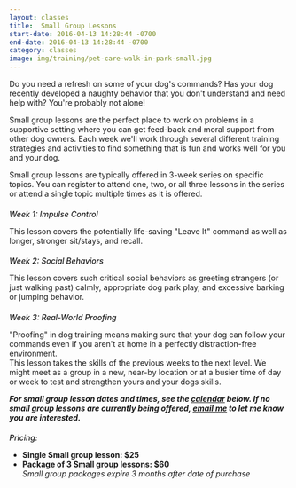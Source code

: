 ```yaml
---
layout: classes
title:  Small Group Lessons
start-date: 2016-04-13 14:28:44 -0700
end-date: 2016-04-13 14:28:44 -0700
category: classes
image: img/training/pet-care-walk-in-park-small.jpg
---
```


<p>
  Do you need a refresh on some of your dog's commands? Has your dog recently developed a naughty behavior that you don't understand and need help with? You're probably not alone!
</p>
<p>
  Small group lessons are the perfect place to work on problems in a supportive setting where you can get feed-back and moral support from other dog owners. Each week we'll work through several different training strategies and activities to find something that is fun and works well for you and your dog.
</p>
<p>
  Small group lessons are typically offered in 3-week series on specific topics. You can register to attend one, two, or all three lessons in the series or attend a single topic multiple times as it is offered.
</p>

<h5 style="margin-bottom: 10px; font-weight: 500;">Week 1: Impulse Control</h5>
<p>
  This lesson covers the potentially life-saving "Leave It" command as well as longer, stronger sit/stays, and recall.
</p>

<h5 style="margin-bottom: 10px; font-weight: 500;">Week 2: Social Behaviors</h5>
<p>
  This lesson covers such critical social behaviors as greeting strangers (or just walking past) calmly, appropriate dog park play, and excessive barking or jumping behavior.
</p>

<h5 style="margin-bottom: 10px; font-weight: 500;">Week 3: Real-World Proofing</h5>
<p>
  "Proofing" in dog training means making sure that your dog can follow your commands even if you aren't at home in a perfectly distraction-free environment.
<br>
  This lesson takes the skills of the previous weeks to the next level. We might meet as a group in a new, near-by location or at a busier time of day or week to test and strengthen yours and your dogs skills.
</p>

<p>
  <strong><em>For small group lesson dates and times, see the <a href="#calendar">calendar</a> below. If no small group lessons are currently being offered, <a href="mailto:downtoearthdoglady@gmail.com">email me</a> to let me know you are interested.</em></strong>
</p>

<h5 style="margin-bottom: 10px; font-weight: 500;">Pricing:</h5>
<ul data-bullet="ti-star">
  <li><strong>Single Small group lesson: $25</strong></li>
  <li><strong>Package of 3 Small group lessons: $60</strong>
    <div class="icon-container list-group-item">
      <span class="ti-alert green"></span><span class="icon-name"><em>Small group packages expire 3 months after date of purchase</em></span>
    </div>
  </li>
</ul>
